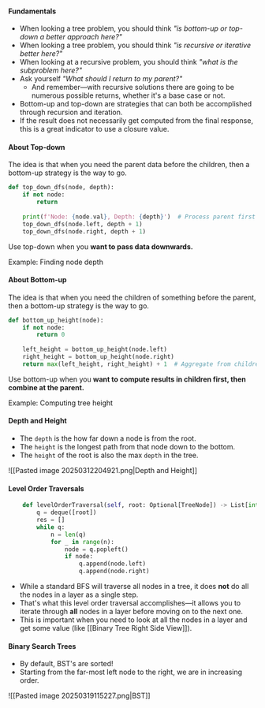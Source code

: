 #### Fundamentals
- When looking a tree problem, you should think _"is bottom-up or top-down a better approach here?"_
- When looking a tree problem, you should think _"is recursive or iterative better here?"_
- When looking at a recursive problem, you should think _"what is the subproblem here?"_
- Ask yourself _"What should I return to my parent?"_
	- And remember—with recursive solutions there are going to be numerous possible returns, whether it's a base case or not.
- Bottom-up and top-down are strategies that can both be accomplished through recursion and iteration.
- If the result does not necessarily get computed from the final response, this is a great indicator to use a closure value.
#### About Top-down
The idea is that when you need the parent data before the children, then a bottom-up strategy is the way to go.

```python "title:Top-down approach"
def top_down_dfs(node, depth):
    if not node:
        return
    
    print(f'Node: {node.val}, Depth: {depth}')  # Process parent first
    top_down_dfs(node.left, depth + 1)
    top_down_dfs(node.right, depth + 1)
```

Use top-down when you **want to pass data downwards.**

Example: Finding node depth
#### About Bottom-up
The idea is that when you need the children of something before the parent, then a bottom-up strategy is the way to go.

```python title:"Bottom-up approach"
def bottom_up_height(node):
    if not node:
        return 0
    
    left_height = bottom_up_height(node.left)
    right_height = bottom_up_height(node.right)
    return max(left_height, right_height) + 1  # Aggregate from children
```

Use bottom-up when you **want to compute results in children first, then combine at the parent.**

Example: Computing tree height

#### Depth and Height
- The `depth` is the how far down a node is from the root.
- The `height` is the longest path from that node down to the bottom.
- The `height` of the root is also the max `depth` in the tree.

![[Pasted image 20250312204921.png|Depth and Height]]

#### Level Order Traversals

```python
    def levelOrderTraversal(self, root: Optional[TreeNode]) -> List[int]:
        q = deque([root])
        res = []
        while q:
            n = len(q)
            for _ in range(n):
                node = q.popleft()
                if node:
                    q.append(node.left)
                    q.append(node.right)
```

- While a standard BFS will traverse all nodes in a tree, it does **not** do all the nodes in a layer as a single step.
- That's what this level order traversal accomplishes—it allows you to iterate through **all** nodes in a layer before moving on to the next one.
- This is important when you need to look at all the nodes in a layer and get some value (like [[Binary Tree Right Side View]]).

#### Binary Search Trees
- By default, BST's are sorted!
- Starting from the far-most left node to the right, we are in increasing order.

![[Pasted image 20250319115227.png|BST]]